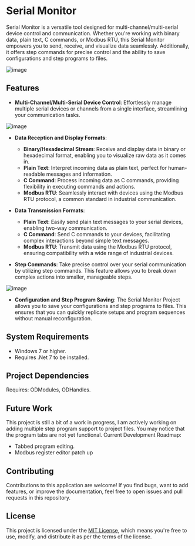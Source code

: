 # Serial Monitor
Serial Monitor is a versatile tool designed for multi-channel/multi-serial device control and communication. Whether you're working with binary data, plain text, C commands, or Modbus RTU, this Serial Monitor empowers you to send, receive, and visualize data seamlessly. Additionally, it offers step commands for precise control and the ability to save configurations and step programs to files.

![image](https://github.com/julihirn/Serial-Monitor/assets/94691568/435e0f4c-d2d7-4b91-bc3d-8d0ea681dead)
## Features

- **Multi-Channel/Multi-Serial Device Control**: Effortlessly manage multiple serial devices or channels from a single interface, streamlining your communication tasks.
  
![image](https://github.com/julihirn/Serial-Monitor/assets/94691568/a50e4828-6dda-436c-9e33-3c400ab7d34c)


- **Data Reception and Display Formats**:
  - **Binary/Hexadecimal Stream**: Receive and display data in binary or hexadecimal format, enabling you to visualize raw data as it comes in.
  - **Plain Text**: Interpret incoming data as plain text, perfect for human-readable messages and information.
  - **C Command**: Process incoming data as C commands, providing flexibility in executing commands and actions.
  - **Modbus RTU**: Seamlessly interact with devices using the Modbus RTU protocol, a common standard in industrial communication.

- **Data Transmission Formats**:
  - **Plain Text**: Easily send plain text messages to your serial devices, enabling two-way communication.
  - **C Command**: Send C commands to your devices, facilitating complex interactions beyond simple text messages.
  - **Modbus RTU**: Transmit data using the Modbus RTU protocol, ensuring compatibility with a wide range of industrial devices.

- **Step Commands**: Take precise control over your serial communication by utilizing step commands. This feature allows you to break down complex actions into smaller, manageable steps.
  
![image](https://github.com/julihirn/Serial-Monitor/assets/94691568/d05bd3ec-9ba7-418e-b24f-6063fc3be267)

- **Configuration and Step Program Saving**: The Serial Monitor Project allows you to save your configurations and step programs to files. This ensures that you can quickly replicate setups and program sequences without manual reconfiguration.

## System Requirements
* Windows 7 or higher.
* Requires .Net 7 to be installed.
## Project Dependencies
Requires: ODModules, ODHandles.

## Future Work
This project is still a bit of a work in progress, I am actively working on adding multiple step program support to project files. You may notice that the program tabs are not yet functional. 
Current Development Roadmap:
* Tabbed program editing.
* Modbus register editor patch up

## Contributing

Contributions to this application are welcome! If you find bugs, want to add features, or improve the documentation, feel free to open issues and pull requests in this repository.

## License

This project is licensed under the [MIT License](LICENSE), which means you're free to use, modify, and distribute it as per the terms of the license.
